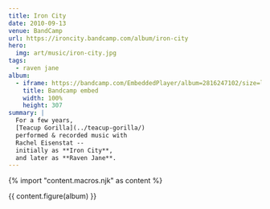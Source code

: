 ```yaml
---
title: Iron City
date: 2010-09-13
venue: BandCamp
url: https://ironcity.bandcamp.com/album/iron-city
hero:
  img: art/music/iron-city.jpg
tags:
  - raven jane
album:
  - iframe: https://bandcamp.com/EmbeddedPlayer/album=2816247102/size=large/bgcol=ffffff/linkcol=0687f5/artwork=small/transparent=true/
    title: Bandcamp embed
    width: 100%
    height: 307
summary: |
  For a few years,
  [Teacup Gorilla](../teacup-gorilla/)
  performed & recorded music with
  Rachel Eisenstat --
  initially as **Iron City**,
  and later as **Raven Jane**.
---
```


{% import "content.macros.njk" as content %}

{{ content.figure(album) }}
